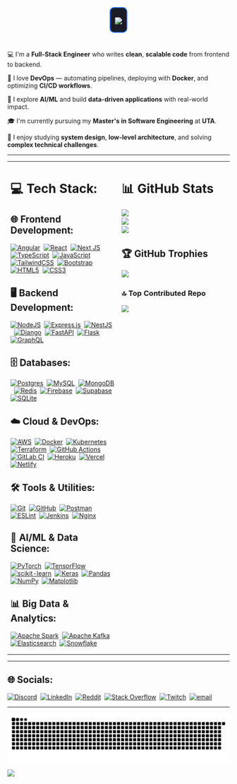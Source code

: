 <h1 align="center">
  <div style="background: #1A1B27; border: 2px solid #1f6feb; border-radius: 10px; padding: 10px; display: inline-block; margin: 20px 0;">
    <img src="https://readme-typing-svg.herokuapp.com/?font=Righteous&size=35&center=true&vCenter=true&width=500&height=70&duration=4000&lines=Hi+there!+👋;I'm+Harshwardhan+Patil!;&background=1A1B27&color=FFFFFF" />
  </div>
</h1>

💻 I'm a **Full-Stack Engineer** who writes **clean**, **scalable code** from frontend to backend.

🔁 I love **DevOps** — automating pipelines, deploying with **Docker**, and optimizing **CI/CD workflows**.

🤖 I explore **AI/ML** and build **data-driven applications** with real-world impact.

🎓 I'm currently pursuing my **Master's in Software Engineering** at **UTA**.

🧠 I enjoy studying **system design**, **low-level architecture**, and solving **complex technical challenges**.

---

<table>
<tr>
<td width="50%" valign="top">

# 💻 Tech Stack:

## 🌐 Frontend Development:
[![Angular](https://img.shields.io/badge/angular-%23DD0031.svg?style=for-the-badge&logo=angular&logoColor=white)](https://angular.io/)&nbsp;&nbsp;[![React](https://img.shields.io/badge/react-%2320232a.svg?style=for-the-badge&logo=react&logoColor=%2361DAFB)](https://reactjs.org/)&nbsp;&nbsp;[![Next JS](https://img.shields.io/badge/Next-black?style=for-the-badge&logo=next.js&logoColor=white)](https://nextjs.org/)&nbsp;&nbsp;[![TypeScript](https://img.shields.io/badge/typescript-%23007ACC.svg?style=for-the-badge&logo=typescript&logoColor=white)](https://www.typescriptlang.org/)&nbsp;&nbsp;[![JavaScript](https://img.shields.io/badge/javascript-%23323330.svg?style=for-the-badge&logo=javascript&logoColor=%23F7DF1E)](https://developer.mozilla.org/en-US/docs/Web/JavaScript)&nbsp;&nbsp;[![TailwindCSS](https://img.shields.io/badge/tailwindcss-%2338B2AC.svg?style=for-the-badge&logo=tailwind-css&logoColor=white)](https://tailwindcss.com/)&nbsp;&nbsp;[![Bootstrap](https://img.shields.io/badge/bootstrap-%238511FA.svg?style=for-the-badge&logo=bootstrap&logoColor=white)](https://getbootstrap.com/)&nbsp;&nbsp;[![HTML5](https://img.shields.io/badge/html5-%23E34F26.svg?style=for-the-badge&logo=html5&logoColor=white)](https://developer.mozilla.org/en-US/docs/Web/HTML)&nbsp;&nbsp;[![CSS3](https://img.shields.io/badge/css3-%231572B6.svg?style=for-the-badge&logo=css3&logoColor=white)](https://developer.mozilla.org/en-US/docs/Web/CSS)

## 🖥️ Backend Development:
[![NodeJS](https://img.shields.io/badge/node.js-6DA55F?style=for-the-badge&logo=node.js&logoColor=white)](https://nodejs.org/)&nbsp;&nbsp;[![Express.js](https://img.shields.io/badge/express.js-%23404d59.svg?style=for-the-badge&logo=express&logoColor=%2361DAFB)](https://expressjs.com/)&nbsp;&nbsp;[![NestJS](https://img.shields.io/badge/nestjs-%23E0234E.svg?style=for-the-badge&logo=nestjs&logoColor=white)](https://nestjs.com/)&nbsp;&nbsp;[![Django](https://img.shields.io/badge/django-%23092E20.svg?style=for-the-badge&logo=django&logoColor=white)](https://www.djangoproject.com/)&nbsp;&nbsp;[![FastAPI](https://img.shields.io/badge/FastAPI-005571?style=for-the-badge&logo=fastapi)](https://fastapi.tiangolo.com/)&nbsp;&nbsp;[![Flask](https://img.shields.io/badge/flask-%23000.svg?style=for-the-badge&logo=flask&logoColor=white)](https://flask.palletsprojects.com/)&nbsp;&nbsp;[![GraphQL](https://img.shields.io/badge/-GraphQL-E10098?style=for-the-badge&logo=graphql&logoColor=white)](https://graphql.org/)

## 🗄️ Databases:
[![Postgres](https://img.shields.io/badge/postgres-%23316192.svg?style=for-the-badge&logo=postgresql&logoColor=white)](https://www.postgresql.org/)&nbsp;&nbsp;[![MySQL](https://img.shields.io/badge/mysql-4479A1.svg?style=for-the-badge&logo=mysql&logoColor=white)](https://www.mysql.com/)&nbsp;&nbsp;[![MongoDB](https://img.shields.io/badge/MongoDB-%234ea94b.svg?style=for-the-badge&logo=mongodb&logoColor=white)](https://www.mongodb.com/)&nbsp;&nbsp;[![Redis](https://img.shields.io/badge/redis-%23DD0031.svg?style=for-the-badge&logo=redis&logoColor=white)](https://redis.io/)&nbsp;&nbsp;[![Firebase](https://img.shields.io/badge/firebase-%23039BE5.svg?style=for-the-badge&logo=firebase)](https://firebase.google.com/)&nbsp;&nbsp;[![Supabase](https://img.shields.io/badge/Supabase-3ECF8E?style=for-the-badge&logo=supabase&logoColor=white)](https://supabase.io/)&nbsp;&nbsp;[![SQLite](https://img.shields.io/badge/sqlite-%2307405e.svg?style=for-the-badge&logo=sqlite&logoColor=white)](https://www.sqlite.org/)

## ☁️ Cloud & DevOps:
[![AWS](https://img.shields.io/badge/AWS-%23FF9900.svg?style=for-the-badge&logo=amazon-aws&logoColor=white)](https://aws.amazon.com/)&nbsp;&nbsp;[![Docker](https://img.shields.io/badge/docker-%230db7ed.svg?style=for-the-badge&logo=docker&logoColor=white)](https://www.docker.com/)&nbsp;&nbsp;[![Kubernetes](https://img.shields.io/badge/kubernetes-%23326ce5.svg?style=for-the-badge&logo=kubernetes&logoColor=white)](https://kubernetes.io/)&nbsp;&nbsp;[![Terraform](https://img.shields.io/badge/terraform-%235835CC.svg?style=for-the-badge&logo=terraform&logoColor=white)](https://www.terraform.io/)&nbsp;&nbsp;[![GitHub Actions](https://img.shields.io/badge/github%20actions-%232671E5.svg?style=for-the-badge&logo=githubactions&logoColor=white)](https://github.com/features/actions)&nbsp;&nbsp;[![GitLab CI](https://img.shields.io/badge/gitlab%20CI-%23181717.svg?style=for-the-badge&logo=gitlab&logoColor=white)](https://docs.gitlab.com/ee/ci/)&nbsp;&nbsp;[![Heroku](https://img.shields.io/badge/heroku-%23430098.svg?style=for-the-badge&logo=heroku&logoColor=white)](https://www.heroku.com/)&nbsp;&nbsp;[![Vercel](https://img.shields.io/badge/vercel-%23000000.svg?style=for-the-badge&logo=vercel&logoColor=white)](https://vercel.com/)&nbsp;&nbsp;[![Netlify](https://img.shields.io/badge/netlify-%23000000.svg?style=for-the-badge&logo=netlify&logoColor=#00C7B7)](https://www.netlify.com/)

## 🛠️ Tools & Utilities:
[![Git](https://img.shields.io/badge/git-%23F05033.svg?style=for-the-badge&logo=git&logoColor=white)](https://git-scm.com/)&nbsp;&nbsp;[![GitHub](https://img.shields.io/badge/github-%23121011.svg?style=for-the-badge&logo=github&logoColor=white)](https://github.com/)&nbsp;&nbsp;[![Postman](https://img.shields.io/badge/Postman-FF6C37?style=for-the-badge&logo=postman&logoColor=white)](https://www.postman.com/)&nbsp;&nbsp;[![ESLint](https://img.shields.io/badge/ESLint-4B3263?style=for-the-badge&logo=eslint&logoColor=white)](https://eslint.org/)&nbsp;&nbsp;[![Jenkins](https://img.shields.io/badge/jenkins-%232C5263.svg?style=for-the-badge&logo=jenkins&logoColor=white)](https://www.jenkins.io/)&nbsp;&nbsp;[![Nginx](https://img.shields.io/badge/nginx-%23009639.svg?style=for-the-badge&logo=nginx&logoColor=white)](https://www.nginx.com/)

## 🧠 AI/ML & Data Science:
[![PyTorch](https://img.shields.io/badge/PyTorch-%23EE4C2C.svg?style=for-the-badge&logo=PyTorch&logoColor=white)](https://pytorch.org/)&nbsp;&nbsp;[![TensorFlow](https://img.shields.io/badge/TensorFlow-%23FF6F00.svg?style=for-the-badge&logo=TensorFlow&logoColor=white)](https://www.tensorflow.org/)&nbsp;&nbsp;[![scikit-learn](https://img.shields.io/badge/scikit--learn-%23F7931E.svg?style=for-the-badge&logo=scikit-learn&logoColor=white)](https://scikit-learn.org/)&nbsp;&nbsp;[![Keras](https://img.shields.io/badge/Keras-%23D00000.svg?style=for-the-badge&logo=Keras&logoColor=white)](https://keras.io/)&nbsp;&nbsp;[![Pandas](https://img.shields.io/badge/pandas-%23150458.svg?style=for-the-badge&logo=pandas&logoColor=white)](https://pandas.pydata.org/)&nbsp;&nbsp;[![NumPy](https://img.shields.io/badge/numpy-%23013243.svg?style=for-the-badge&logo=numpy&logoColor=white)](https://numpy.org/)&nbsp;&nbsp;[![Matplotlib](https://img.shields.io/badge/Matplotlib-%23ffffff.svg?style=for-the-badge&logo=Matplotlib&logoColor=black)](https://matplotlib.org/)

## 📊 Big Data & Analytics:
[![Apache Spark](https://img.shields.io/badge/Apache%20Spark-FDEE21?style=for-the-badge&logo=apachespark&logoColor=black)](https://spark.apache.org/)&nbsp;&nbsp;[![Apache Kafka](https://img.shields.io/badge/Apache%20Kafka-000?style=for-the-badge&logo=apachekafka)](https://kafka.apache.org/)&nbsp;&nbsp;[![Elasticsearch](https://img.shields.io/badge/elasticsearch-%230377CC.svg?style=for-the-badge&logo=elasticsearch&logoColor=white)](https://www.elastic.co/)&nbsp;&nbsp;[![Snowflake](https://img.shields.io/badge/snowflake-%2329B5E8.svg?style=for-the-badge&logo=snowflake&logoColor=white)](https://www.snowflake.com/)

</td>

<td width="50%" valign="top">

# 📊 GitHub Stats

![](https://github-readme-stats.vercel.app/api?username=Buffden&theme=tokyonight&hide_border=false&include_all_commits=true&count_private=true)<br/>
![](https://nirzak-streak-stats.vercel.app/?user=Buffden&theme=tokyonight&hide_border=false)<br/>
![](https://github-readme-stats.vercel.app/api/top-langs/?username=Buffden&theme=tokyonight&hide_border=false&layout=compact)

## 🏆 GitHub Trophies
![](https://github-profile-trophy.vercel.app/?username=Buffden&theme=radical&no-frame=false&no-bg=true&margin-w=4)

### 🔝 Top Contributed Repo
![](https://github-contributor-stats.vercel.app/api?username=Buffden&limit=5&theme=nightowl&combine_all_yearly_contributions=true)

</td>
</tr>
</table>

---

## 🌐 Socials:
[![Discord](https://img.shields.io/badge/Discord-%237289DA.svg?logo=discord&logoColor=white)](https://discord.gg/uB7whfPg)&nbsp;&nbsp;[![LinkedIn](https://img.shields.io/badge/LinkedIn-%230077B5.svg?logo=linkedin&logoColor=white)](https://linkedin.com/in/harshwardhanpatil23)&nbsp;&nbsp;[![Reddit](https://img.shields.io/badge/Reddit-%23FF4500.svg?logo=Reddit&logoColor=white)](https://www.reddit.com/user/csgoBuffden/)&nbsp;&nbsp;[![Stack Overflow](https://img.shields.io/badge/-Stackoverflow-FE7A16?logo=stack-overflow&logoColor=white)](https://stackoverflow.com/users/14113753/buffden)&nbsp;&nbsp;[![Twitch](https://img.shields.io/badge/Twitch-%239146FF.svg?logo=Twitch&logoColor=white)](https://twitch.tv/buffden)&nbsp;&nbsp;[![email](https://img.shields.io/badge/Email-D14836?logo=gmail&logoColor=white)](mailto:contact.harshwardhanpatil@gmail.com)

---
<div align="center">
<picture>
  <source media="(prefers-color-scheme: dark)" srcset="https://raw.githubusercontent.com/buffden/buffden/output/github-snake-dark.svg" />
  <source media="(prefers-color-scheme: light)" srcset="https://raw.githubusercontent.com/buffden/buffden/output/github-snake.svg" />
  <img alt="github-snake" src="https://raw.githubusercontent.com/buffden/buffden/output/github-snake.svg" />
</picture>
</div>

[![](https://visitcount.itsvg.in/api?id=Buffden&icon=10&color=13)](https://visitcount.itsvg.in)

<!-- Proudly created with GPRM ( https://gprm.itsvg.in ) -->
